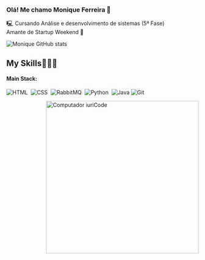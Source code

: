 ### Olá! Me chamo Monique Ferreira 💜
🖳 Cursando Análise e desenvolvimento de sistemas (5ª Fase) <br>
Amante de Startup Weekend 🚀



![Monique GitHub stats](https://github-readme-stats.vercel.app/api?username=MoniqueFerreira&show_icons=true&theme=tokyonight)






## My Skills👨🏼‍💻

#### Main Stack:

![HTML](https://img.shields.io/badge/HTML5-E34F26?style=for-the-badge&logo=html5&logoColor=white)&nbsp;
![CSS](https://img.shields.io/badge/CSS3-1572B6?style=for-the-badge&logo=css3&logoColor=white)&nbsp;
![RabbitMQ](https://img.shields.io/badge/rabbitmq-%23FF6600.svg?&style=for-the-badge&logo=rabbitmq&logoColor=white)&nbsp;
![Python](https://img.shields.io/badge/Python-14354C?style=for-the-badge&logo=python&logoColor=white)&nbsp;
<img src="https://img.shields.io/badge/Java-ED8B00?style=for-the-badge&logo=openjdk&logoColor=white" alt="Java">
![Git](https://img.shields.io/badge/GIT-E44C30?style=for-the-badge&logo=git&logoColor=white)&nbsp;

<img src="https://raw.githubusercontent.com/MicaelliMedeiros/micaellimedeiros/master/image/computer-illustration.png" min-width="400px" max-width="400px" width="400px" align="right" alt="Computador iuriCode">




